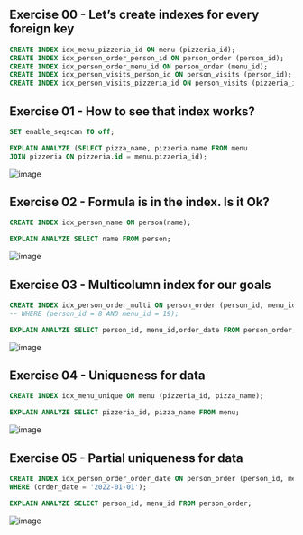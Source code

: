 ## Exercise 00 - Let’s create indexes for every foreign key

```sql
CREATE INDEX idx_menu_pizzeria_id ON menu (pizzeria_id);
CREATE INDEX idx_person_order_person_id ON person_order (person_id);
CREATE INDEX idx_person_order_menu_id ON person_order (menu_id);
CREATE INDEX idx_person_visits_person_id ON person_visits (person_id);
CREATE INDEX idx_person_visits_pizzeria_id ON person_visits (pizzeria_id);
```


## Exercise 01 - How to see that index works?

```sql
SET enable_seqscan TO off;

EXPLAIN ANALYZE (SELECT pizza_name, pizzeria.name FROM menu
JOIN pizzeria ON pizzeria.id = menu.pizzeria_id);
```
![image](https://github.com/calotesversicolor/db_pr/assets/78222610/b6bf5d8f-7e79-4a5b-8b2d-6b25f5a82b71)


## Exercise 02 - Formula is in the index. Is it Ok?

```sql
CREATE INDEX idx_person_name ON person(name);

EXPLAIN ANALYZE SELECT name FROM person;
```
![image](https://github.com/calotesversicolor/db_pr/assets/78222610/89dcc153-f9db-4dfa-855a-a2d5252cc827)


## Exercise 03 - Multicolumn index for our goals

```sql
CREATE INDEX idx_person_order_multi ON person_order (person_id, menu_id,order_date)
-- WHERE (person_id = 8 AND menu_id = 19);

EXPLAIN ANALYZE SELECT person_id, menu_id,order_date FROM person_order;
```
![image](https://github.com/calotesversicolor/db_pr/assets/78222610/c0057bd3-b910-49d6-9190-9803f9da7b3e)


## Exercise 04 - Uniqueness for data

```sql
CREATE INDEX idx_menu_unique ON menu (pizzeria_id, pizza_name);

EXPLAIN ANALYZE SELECT pizzeria_id, pizza_name FROM menu;
```
![image](https://github.com/calotesversicolor/db_pr/assets/78222610/d2fa2c14-5167-4d51-8a2a-86a504b276e9)


## Exercise 05 - Partial uniqueness for data

```sql
CREATE INDEX idx_person_order_order_date ON person_order (person_id, menu_id)
WHERE (order_date = '2022-01-01');

EXPLAIN ANALYZE SELECT person_id, menu_id FROM person_order;
```
![image](https://github.com/calotesversicolor/db_pr/assets/78222610/3a51c60c-c71f-4428-a920-8de37931772c)


